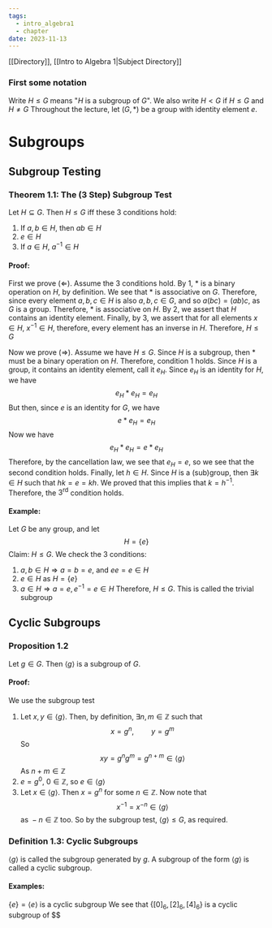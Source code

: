 ```yaml
---
tags:
  - intro_algebra1
  - chapter
date: 2023-11-13
---
```

[[Directory]], [[Intro to Algebra 1|Subject Directory]]
### First some notation
Write $H\leq G$ means "$H$ is a subgroup of $G$". We also write $H<G$ if $H\leq G$ and $H\neq G$
Throughout the lecture, let ${} (G, *) {}$ be a group with identity element $e {}$.
# Subgroups
## Subgroup Testing
### Theorem 1.1: The (3 Step) Subgroup Test
Let ${} H\subseteq G {}$. Then $H\leq G {}$ iff these 3 conditions hold:
1. If ${} a,\, b \in H {}$, then $ab\in H {}$
2. $e \in H {}$
3. If ${} a \in H {}$, $a^{-1}\in H$
#### Proof:
First we prove ${} (\Leftarrow)$. Assume the 3 conditions hold. By 1, $*$ is a binary operation on $H$, by definition. We see that $*$ is associative on $G$. Therefore, since every element ${} a,\, b,\, c\in H$ is also ${} a,\, b,\, c \in G$, and so ${} a(bc)=(ab)c$, as $G$ is a group. Therefore, $*$ is associative on $H$.
By 2, we assert that $H$ contains an identity element.
Finally, by 3, we assert that for all elements ${} x \in H {}$, ${} x^{-1} \in H$, therefore, every element has an inverse in $H$. 
Therefore, $H\leq G {}$

Now we prove $(\Rightarrow )$. Assume we have $H\leq G$. Since $H$ is a subgroup, then $*$ must be a binary operation on $H$. Therefore, condition 1 holds. Since $H$ is a group, it contains an identity element, call it ${} e_{H} {}$. 
Since ${} e_{H} {}$ is an identity for $H$, we have
$$
e_{H}*e_{H}=e_{H}
$$But then, since $e$ is an identity for $G$, we have 
$$
e*e_{H}=e_{H}
$$Now we have
$$
e_{H}*e_{H}=e*e_{H}
$$
Therefore, by the cancellation law, we see that $e_{H}=e$, so we see that the second condition holds.
Finally, let ${} h \in H {}$. Since $H {}$ is a (sub)group, then ${} \exists k \in H$ such that $hk=e=kh$. We proved that this implies that ${} k=h^{-1}$. Therefore, the ${} 3^{\mathrm{rd}}$ condition holds.
#### Example:
Let $G$ be any group, and let 
$$
H=\{ e \}
$$Claim: $H\leq G$.
We check the 3 conditions:
1. ${} a,\, b \in H\Rightarrow a=b=e$, and ${} ee=e\in H {}$
2. ${} e \in H$ as ${} H=\{ e \} {}$
3. ${} a \in H\Rightarrow a=e, e^{-1}=e \in H {}$
Therefore, $H\leq G {}$. This is called the trivial subgroup
## Cyclic Subgroups
### Proposition 1.2 
Let ${} g \in G$. Then ${} \langle g \rangle  {}$ is a subgroup of $G {}$.
#### Proof:
We use the subgroup test
1. Let ${} x,\, y \in \langle g \rangle  {}$. Then, by definition, ${} \exists n,\, m \in \mathbb{Z} {}$ such that
$$
x=g^{n},\, \qquad y=g^{m}
$$
So
$$
xy=g^{n}g^{m}=g^{n+m}\in \langle g \rangle 
$$
As ${} n+m \in \mathbb{Z} {}$
2. ${} e=g^{0} {}$, ${} 0 \in \mathbb{Z} {}$, so ${} e \in \langle g \rangle  {}$
3. Let ${} x \in \langle g \rangle  {}$. Then ${} x=g^{n}$ for some ${} n \in \mathbb{Z}$. Now note that
$$
x^{-1}=x^{-n}\in \langle g \rangle 
$$ as ${} -n \in \mathbb{Z} {}$ too.
So by the subgroup test, $\langle g \rangle \leq G$, as required.
### Definition 1.3: Cyclic Subgroups
${} \langle g \rangle  {}$ is called the subgroup generated by $g$. A subgroup of the form ${} \langle g \rangle  {}$ is called a cyclic subgroup. 

#### Examples:
${} \{ e \}=\langle e \rangle  {}$ is a cyclic subgroup
We see that ${} \{ [0]_{6},\, [2]_{6},\, [4]_{6} \} {}$ is a cyclic subgroup of $$